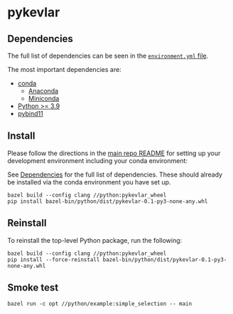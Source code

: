 # pykevlar

## Dependencies

The full list of dependencies can be seen in the [`environment.yml` file](../environment.yml).

The most important dependencies are:
- [conda](https://docs.conda.io/projects/conda/en/latest/index.html)
    - [Anaconda](https://www.anaconda.com/)
    - [Miniconda](https://docs.conda.io/en/latest/miniconda.html)
- [Python >= 3.9](https://www.python.org/)
- [pybind11](https://pybind11.readthedocs.io/en/stable/)

## Install

Please follow the directions in the [main repo README](../README.md) for setting up your development environment including your conda environment:

See [Dependencies](#dependencies) for the full list of dependencies. These should already be installed via the conda environment you have set up.

```
bazel build --config clang //python:pykevlar_wheel
pip install bazel-bin/python/dist/pykevlar-0.1-py3-none-any.whl
```

## Reinstall

To reinstall the top-level Python package,
run the following:
```
bazel build --config clang //python:pykevlar_wheel
pip install --force-reinstall bazel-bin/python/dist/pykevlar-0.1-py3-none-any.whl
```

## Smoke test

```
bazel run -c opt //python/example:simple_selection -- main
```
